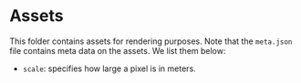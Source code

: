 # Assets
This folder contains assets for rendering purposes. Note that the `meta.json`
file contains meta data on the assets. We list them below:

- `scale`: specifies how large a pixel is in meters.